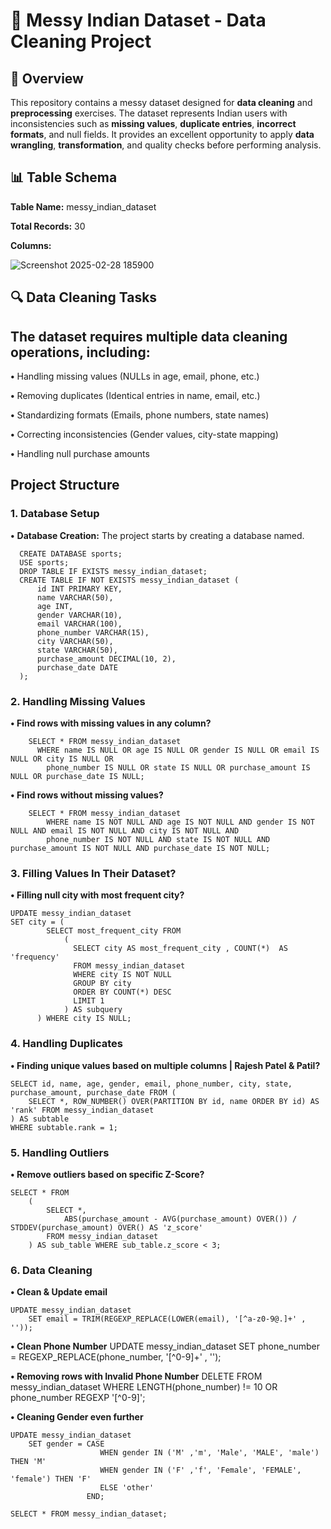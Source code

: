 # 🧹 Messy Indian Dataset - Data Cleaning Project
## 📌 Overview
This repository contains a messy dataset designed for **data cleaning** and **preprocessing** exercises. The dataset represents Indian users with inconsistencies such as **missing values**, **duplicate entries**, **incorrect formats**, and null fields. It provides an excellent opportunity to apply **data wrangling**, **transformation**, and quality checks before performing analysis.

## 📊 Table Schema

**Table Name:** messy_indian_dataset

**Total Records:** 30

**Columns:**

![Screenshot 2025-02-28 185900](https://github.com/user-attachments/assets/e2ae2ccd-fbda-4c21-b191-7292dcf331b0)
## 🔍 Data Cleaning Tasks
## The dataset requires multiple data cleaning operations, including:
**•** Handling missing values (NULLs in age, email, phone, etc.)

**•** Removing duplicates (Identical entries in name, email, etc.)

**•** Standardizing formats (Emails, phone numbers, state names)

**•** Correcting inconsistencies (Gender values, city-state mapping)

**•** Handling null purchase amounts

## Project Structure

### **1. Database Setup**
   **•** **Database Creation:** The project starts by creating a database named.

   
      CREATE DATABASE sports;
      USE sports;
      DROP TABLE IF EXISTS messy_indian_dataset;
      CREATE TABLE IF NOT EXISTS messy_indian_dataset (
          id INT PRIMARY KEY,
          name VARCHAR(50),
          age INT,
          gender VARCHAR(10),
          email VARCHAR(100),
          phone_number VARCHAR(15),
          city VARCHAR(50),
          state VARCHAR(50),
          purchase_amount DECIMAL(10, 2),
          purchase_date DATE
      );
### **2. Handling Missing Values**
  **• Find rows with missing values in any column?**
       
        SELECT * FROM messy_indian_dataset 
          WHERE name IS NULL OR age IS NULL OR gender IS NULL OR email IS NULL OR city IS NULL OR
            phone_number IS NULL OR state IS NULL OR purchase_amount IS NULL OR purchase_date IS NULL;

  **• Find rows without missing values?**
  
        SELECT * FROM messy_indian_dataset 
        	WHERE name IS NOT NULL AND age IS NOT NULL AND gender IS NOT NULL AND email IS NOT NULL AND city IS NOT NULL AND
            phone_number IS NOT NULL AND state IS NOT NULL AND purchase_amount IS NOT NULL AND purchase_date IS NOT NULL;
 
### **3. Filling Values In Their Dataset?**
  **• Filling null city with most frequent city?**

    UPDATE messy_indian_dataset 
    SET city = (			
            SELECT most_frequent_city FROM
                (
                  SELECT city AS most_frequent_city , COUNT(*)  AS 'frequency' 
                  FROM messy_indian_dataset
                  WHERE city IS NOT NULL
                  GROUP BY city
                  ORDER BY COUNT(*) DESC
                  LIMIT 1
                ) AS subquery
          ) WHERE city IS NULL;

### **4. Handling Duplicates**
**• Finding unique values based on multiple columns | Rajesh Patel & Patil?**

    SELECT id, name, age, gender, email, phone_number, city, state, purchase_amount, purchase_date FROM (
        SELECT *, ROW_NUMBER() OVER(PARTITION BY id, name ORDER BY id) AS 'rank' FROM messy_indian_dataset
    ) AS subtable
    WHERE subtable.rank = 1;

### **5. Handling Outliers**
**• Remove outliers based on specific Z-Score?**

    SELECT * FROM
        (
            SELECT *, 
                ABS(purchase_amount - AVG(purchase_amount) OVER()) / STDDEV(purchase_amount) OVER() AS 'z_score'
            FROM messy_indian_dataset
        ) AS sub_table WHERE sub_table.z_score < 3;

### **6. Data Cleaning**

**• Clean & Update email**

    UPDATE messy_indian_dataset 
        SET email = TRIM(REGEXP_REPLACE(LOWER(email), '[^a-z0-9@.]+' , ''));


**• Clean Phone Number**
    UPDATE messy_indian_dataset 
        SET phone_number = REGEXP_REPLACE(phone_number, '[^0-9]+' , '');


**• Removing rows with Invalid Phone Number**
    DELETE FROM messy_indian_dataset
        WHERE LENGTH(phone_number) != 10 OR phone_number REGEXP '[^0-9]';


**• Cleaning Gender even further**

    UPDATE messy_indian_dataset
        SET gender = CASE
                        WHEN gender IN ('M' ,'m', 'Male', 'MALE', 'male') THEN 'M'
                        WHEN gender IN ('F' ,'f', 'Female', 'FEMALE', 'female') THEN 'F'
                        ELSE 'other'
                     END;
    
    SELECT * FROM messy_indian_dataset;
